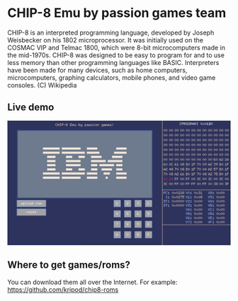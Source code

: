 # CHIP-8 Emu by passion games team

CHIP-8 is an interpreted programming language, developed by Joseph Weisbecker on his 1802 microprocessor. It was initially used on the COSMAC VIP and Telmac 1800, which were 8-bit microcomputers made in the mid-1970s. CHIP-8 was designed to be easy to program for and to use less memory than other programming languages like BASIC. Interpreters have been made for many devices, such as home computers, microcomputers, graphing calculators, mobile phones, and video game consoles. (C) Wikipedia

## Live demo


![Screenshot](docs/screen.png)

## Where to get games/roms?
You can download them all over the Internet. For example: https://github.com/kripod/chip8-roms
